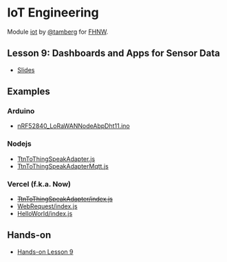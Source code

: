 # IoT Engineering
Module [iot](https://www.fhnw.ch/de/studium/module/9280188) by [@tamberg](https://twitter.com/tamberg) for [FHNW](https://www.fhnw.ch/).

## Lesson 9: Dashboards and Apps for Sensor Data
- [Slides](http://www.tamberg.org/fhnw/2022/hs/IoT09Dashboards.pdf)

## Examples
### Arduino
- [nRF52840_LoRaWANNodeAbpDht11.ino](Arduino/nRF52840_LoRaWANNodeAbpDht11/nRF52840_LoRaWANNodeAbpDht11.ino)

### Nodejs
- [TtnToThingSpeakAdapter.js](Nodejs/TtnToThingSpeakAdapter.js)
- [TtnToThingSpeakAdapterMqtt.js](Nodejs/TtnToThingSpeakAdapterMqtt.js)

### Vercel (f.k.a. Now)
- <s>[TtnToThingSpeakAdapter/index.js](Now/TtnToThingSpeakAdapter/index.js)</s>
- [WebRequest/index.js](Now/WebRequest/index.js)
- [HelloWorld/index.js](Now/HelloWorld/index.js)

## Hands-on
- [Hands-on Lesson 9](../../../../fhnw-iot-work-09/blob/master/README.md)
